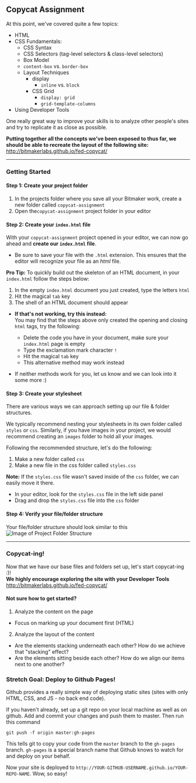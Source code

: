 ## Copycat Assignment

At this point, we've covered quite a few topics:
* HTML
* CSS Fundamentals:
  * CSS Syntax
  * CSS Selectors (tag-level selectors & class-level selectors)
  * Box Model
  * `content-box` vs. `border-box`
  * Layout Techniques
    * display
      * `inline` vs. `block`
    * CSS Grid
      * `display: grid`
      * `grid-template-columns`
* Using Developer Tools

One really great way to improve your skills is to analyze other people's sites and try to replicate it as close as possible.

**Putting together all the concepts we've been exposed to thus far, we should be able to recreate the layout of the following site:**  
http://bitmakerlabs.github.io/fed-copycat/


---

### Getting Started

#### Step 1: Create your project folder
1. In the projects folder where you save all your Bitmaker work, create a new folder called `copycat-assignment`
2. Open the`copycat-assignment` project folder in your editor

#### Step 2: Create your `index.html` file
With your `copycat-assignment` project opened in your editor, we can now go ahead and **create our `index.html` file**.

  * Be sure to save your file with the `.html` extension. This ensures that the editor will recognize your file as an _html_ file.


**Pro Tip:**
To quickly build out the skeleton of an HTML document, in your `index.html` follow the steps below:
1. In the empty `index.html` document you just created, type the letters `html`
2. Hit the magical `tab` key
3. The shell of an HTML document should appear

 * **If that's not working, try this instead:**  
You may find that the steps above only created the opening and closing `html` tags, try the following:
    * Delete the code you have in your document, make sure your `index.html` page is empty
    * Type the exclamation mark character `!`
    * Hit the magical `tab` key
    * This alternative method may work instead  

  * If neither methods work for you, let us know and we can look into it some more :)



#### Step 3: Create your stylesheet
There are various ways we can approach setting up our file & folder structures.

We typically recommend nesting your stylesheets in its own folder called `styles` or `css`. Similarly, if you have images in your project, we would recommend creating an `images` folder to hold all your images.

Following the recommended structure, let's do the following:

1. Make a new folder called `css`
2. Make a new file in the css folder called `styles.css`

**Note:**
If the `styles.css` file wasn't saved inside of the `css` folder, we can easily move it there.
* In your editor, look for the `styles.css` file in the left side panel
* Drag and drop the `styles.css` file into the `css` folder



#### Step 4: Verify your file/folder structure
Your file/folder structure should look similar to this
![Image of Project Folder Structure](https://s3.amazonaws.com/bitmakerhq/lessons/front-end-development/resources/folder-structure.png)  

---


### Copycat-ing!
Now that we have our base files and folders set up, let's start copycat-ing :)!  
**We highly encourage exploring the site with your Developer Tools**  
http://bitmakerlabs.github.io/fed-copycat/

#### Not sure how to get started?
1. Analyze the content on the page
  * Focus on marking up your document first (HTML)
2. Analyze the layout of the content
  * Are the elements stacking underneath each other? How do we achieve that "stacking" effect?
  * Are the elements sitting beside each other? How do we align our items next to one another?

### Stretch Goal: Deploy to Github Pages!

Github provides a really simple way of deploying static sites (sites with only HTML, CSS, and JS - no back end code).  

If you haven't already, set up a git repo on your local machine as well as on github.  Add and commit your changes and push them to master.  Then run this command
```
git push -f origin master:gh-pages
```
This tells git to copy your code from the `master` branch to the `gh-pages` branch.  `gh-pages` is a special branch name that Github knows to watch for and deploy on your behalf.

Now your site is deployed to `http://YOUR-GITHUB-USERNAME.github.io/YOUR-REPO-NAME`.  Wow, so easy!
